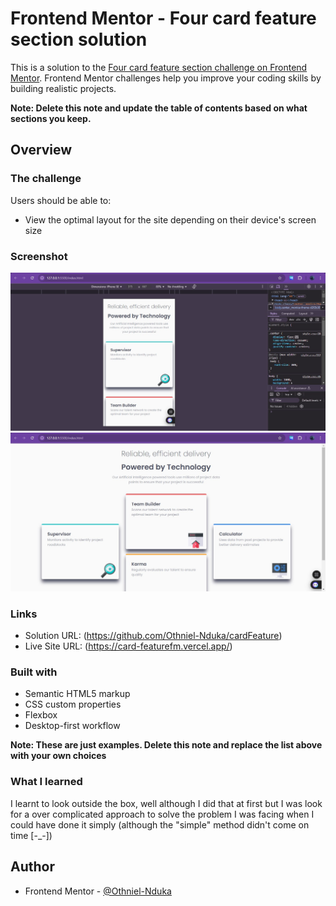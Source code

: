 # Frontend Mentor - Four card feature section solution

This is a solution to the [Four card feature section challenge on Frontend Mentor](https://www.frontendmentor.io/challenges/four-card-feature-section-weK1eFYK). Frontend Mentor challenges help you improve your coding skills by building realistic projects. 


**Note: Delete this note and update the table of contents based on what sections you keep.**

## Overview

### The challenge

Users should be able to:

- View the optimal layout for the site depending on their device's screen size

### Screenshot

![](./Screenshot/cardFeature_Mobile_Size.jpg)
![](./Screenshot/cardFeature_PC_Size.jpg)


### Links

- Solution URL: (https://github.com/Othniel-Nduka/cardFeature)
- Live Site URL: (https://card-featurefm.vercel.app/)

### Built with

- Semantic HTML5 markup
- CSS custom properties
- Flexbox
- Desktop-first workflow

**Note: These are just examples. Delete this note and replace the list above with your own choices**

### What I learned

I learnt to look outside the box, well although I did that at first but I was look for a over complicated approach to solve the problem I was facing when I could have done it simply (although the "simple" method didn't come on time [-_-])


## Author


- Frontend Mentor - [@Othniel-Nduka](https://www.frontendmentor.io/profile/Othniel-Nduka)

